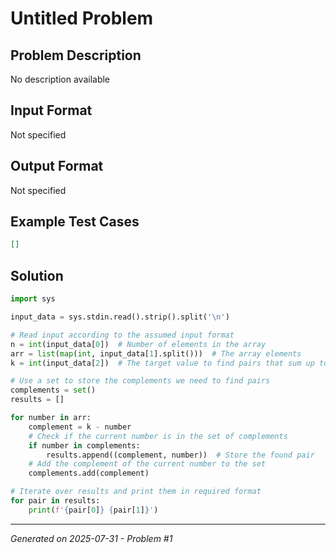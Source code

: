 # Untitled Problem

## Problem Description
No description available

## Input Format
Not specified

## Output Format
Not specified

## Example Test Cases
```json
[]
```

## Solution
```python
import sys

input_data = sys.stdin.read().strip().split('\n')

# Read input according to the assumed input format
n = int(input_data[0])  # Number of elements in the array
arr = list(map(int, input_data[1].split()))  # The array elements
k = int(input_data[2])  # The target value to find pairs that sum up to

# Use a set to store the complements we need to find pairs
complements = set()
results = []

for number in arr:
    complement = k - number
    # Check if the current number is in the set of complements
    if number in complements:
        results.append((complement, number))  # Store the found pair
    # Add the complement of the current number to the set
    complements.add(complement)

# Iterate over results and print them in required format
for pair in results:
    print(f'{pair[0]} {pair[1]}')
```

---
*Generated on 2025-07-31 - Problem #1*
